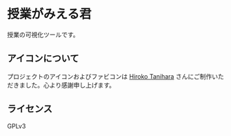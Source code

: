 # 授業がみえる君

授業の可視化ツールです。


## アイコンについて

プロジェクトのアイコンおよびファビコンは [Hiroko Tanihara]() さんにご制作いただきました。心より感謝申し上げます。


## ライセンス

GPLv3

